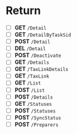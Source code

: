 # Return
- [ ] **GET** `/Detail`
- [ ] **GET** `/DetailByTaskSid`
- [ ] **POST** `/Detail`
- [ ] **DEL** `/Detail`
- [ ] **POST** `/Deactivate`
- [ ] **GET** `/Details`
- [ ] **GET** `/TaxLinkDetails`
- [ ] **GET** `/TaxLink`
- [ ] **GET** `/List`
- [ ] **POST** `/List`
- [ ] **POST** `/Details`
- [ ] **GET** `/Statuses`
- [ ] **POST** `/Statuses`
- [ ] **POST** `/SyncStatus`
- [ ] **POST** `/Preparers`